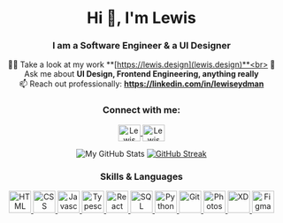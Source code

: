 <div align="center">
<h1 align="center">Hi 👋, I'm Lewis</h1>
<h3 align="center">I am a Software Engineer & a UI Designer</h3>

👨‍💻 Take a look at my work **[https://lewis.design](lewis.design)**<br>
💬 Ask me about **UI Design, Frontend Engineering, anything really**<br>
📫 Reach out professionally: **https://linkedin.com/in/lewiseydman**

<h3 align="center">Connect with me:</h3>
<p align="center">
    <a href="https://www.linkedin.com/in/lewiseydman" target="blank">
        <img align="center" src="https://raw.githubusercontent.com/rahuldkjain/github-profile-readme-generator/master/src/images/icons/Social/linked-in-alt.svg" alt="Lewis Eydman | LinkedIn" title="Lewis Eydman | LinkedIn" height="30" width="40" />
    </a>
    <a href="https://www.behance.net/lewiseydman" target="blank">
        <img align="center" src="https://raw.githubusercontent.com/rahuldkjain/github-profile-readme-generator/master/src/images/icons/Social/behance.svg" alt="Lewis Eydman | Behance" title="Lewis Eydman | Behance" height="30" width="40" />
    </a>
</p>

![My GitHub Stats](https://github-readme-stats.vercel.app/api?username=lewiseydman&show_icons=true&theme=dark) 
[![GitHub Streak](https://github-readme-streak-stats.herokuapp.com/?user=lewiseydman&theme=dark)](https://git.io/streak-stats) 

<h3 align="center">Skills & Languages</h3>
<p align="center">
    <a href="https://www.w3schools.com/html/" target="_blank" rel="noreferrer"> <img src="https://cdn.jsdelivr.net/gh/devicons/devicon@latest/icons/html5/html5-original.svg" alt="HTML" title="HTML" width="40" height="40" /> </a>
    <a href="https://www.w3schools.com/css/" target="_blank" rel="noreferrer"> <img src="https://cdn.jsdelivr.net/gh/devicons/devicon@latest/icons/css3/css3-original.svg" alt="CSS" title="CSS" width="40" height="40" /> </a>
    <a href="https://www.w3schools.com/js/default.asp" target="_blank" rel="noreferrer"> <img src="https://cdn.jsdelivr.net/gh/devicons/devicon@latest/icons/javascript/javascript-original.svg" alt="Javascript" title="Javascript" width="40" height="40" /> </a>
    <a href="https://www.w3schools.com/typescript/index.php" target="_blank" rel="noreferrer"> <img src="https://cdn.jsdelivr.net/gh/devicons/devicon@latest/icons/typescript/typescript-original.svg" alt="Typescript" title="Typescript" width="40" height="40" /> </a>
    <a href="https://www.w3schools.com/react/default.asp" target="_blank" rel="noreferrer"> <img src="https://cdn.jsdelivr.net/gh/devicons/devicon@latest/icons/react/react-original.svg" alt="React" title="React" width="40" height="40" /> </a>
    <a href="https://www.w3schools.com/sql/default.asp" target="_blank" rel="noreferrer"> <img src="https://cdn.jsdelivr.net/gh/devicons/devicon@latest/icons/azuresqldatabase/azuresqldatabase-original.svg" alt="SQL" title="SQL" width="40" height="40" /> </a>
    <a href="https://www.w3schools.com/python/default.asp" target="_blank" rel="noreferrer"> <img src="https://cdn.jsdelivr.net/gh/devicons/devicon@latest/icons/python/python-plain.svg" alt="Python" title="Python" width="40" height="40" /> </a>
    <a href="https://git-scm.com/" target="_blank" rel="noreferrer"> <img src="https://cdn.jsdelivr.net/gh/devicons/devicon@latest/icons/git/git-plain.svg" alt="Git" title="Git" width="40" height="40" /> </a>
    <a href="https://www.adobe.com/uk/products/photoshop.html" target="_blank" rel="noreferrer"> <img src="https://cdn.jsdelivr.net/gh/devicons/devicon@latest/icons/photoshop/photoshop-original.svg" alt="Photoshop" title="Photoshop" width="40" height="40" /> </a>
    <a href="https://adobexdplatform.com/" target="_blank" rel="noreferrer"> <img src="https://cdn.jsdelivr.net/gh/devicons/devicon@latest/icons/xd/xd-original.svg" alt="XD" title="XD" width="40" height="40" /> </a>
    <a href="https://www.figma.com/" target="_blank" rel="noreferrer"> <img src="https://cdn.jsdelivr.net/gh/devicons/devicon@latest/icons/figma/figma-original.svg" alt="Figma" title="Figma" width="40" height="40" /> </a>
</p>
</div>

